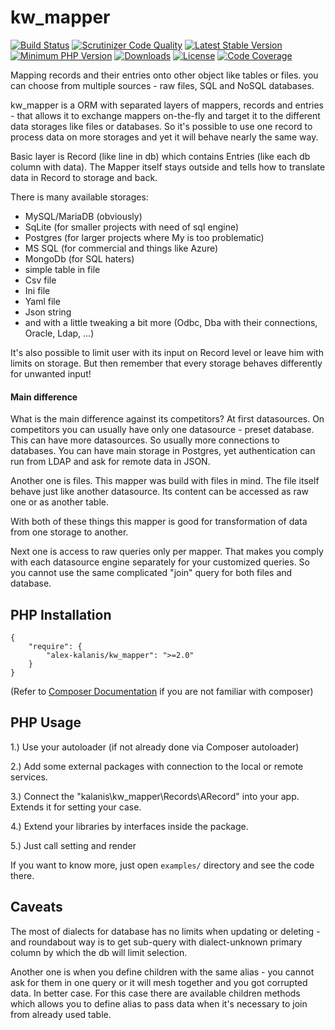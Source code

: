 # kw_mapper

[![Build Status](https://travis-ci.org/alex-kalanis/kw_mapper.svg?branch=master)](https://travis-ci.org/alex-kalanis/kw_mapper)
[![Scrutinizer Code Quality](https://scrutinizer-ci.com/g/alex-kalanis/kw_mapper/badges/quality-score.png?b=master)](https://scrutinizer-ci.com/g/alex-kalanis/kw_mapper/?branch=master)
[![Latest Stable Version](https://poser.pugx.org/alex-kalanis/kw_mapper/v/stable.svg?v=1)](https://packagist.org/packages/alex-kalanis/kw_mapper)
[![Minimum PHP Version](https://img.shields.io/badge/php-%3E%3D%207.3-8892BF.svg)](https://php.net/)
[![Downloads](https://img.shields.io/packagist/dt/alex-kalanis/kw_mapper.svg?v1)](https://packagist.org/packages/alex-kalanis/kw_mapper)
[![License](https://poser.pugx.org/alex-kalanis/kw_mapper/license.svg?v=1)](https://packagist.org/packages/alex-kalanis/kw_mapper)
[![Code Coverage](https://scrutinizer-ci.com/g/alex-kalanis/kw_mapper/badges/coverage.png?b=master&v=1)](https://scrutinizer-ci.com/g/alex-kalanis/kw_mapper/?branch=master)

Mapping records and their entries onto other object like tables or files. you can choose
from multiple sources - raw files, SQL and NoSQL databases.

kw_mapper is a ORM with separated layers of mappers, records and entries - that allows
it to exchange mappers on-the-fly and target it to the different data storages like files
or databases. So it's possible to use one record to process data on more storages and yet
it will behave nearly the same way.

Basic layer is Record (like line in db) which contains Entries (like each db column with
data). The Mapper itself stays outside and tells how to translate data in Record to storage
and back.

There is many available storages:

 - MySQL/MariaDB (obviously)
 - SqLite (for smaller projects with need of sql engine)
 - Postgres (for larger projects where My is too problematic)
 - MS SQL (for commercial and things like Azure)
 - MongoDb (for SQL haters)
 - simple table in file
 - Csv file
 - Ini file
 - Yaml file
 - Json string
 - and with a little tweaking a bit more (Odbc, Dba with their connections, Oracle, Ldap, ...)

It's also possible to limit user with its input on Record level or leave him with limits on
storage. But then remember that every storage behaves differently for unwanted input!

#### Main difference

What is the main difference against its competitors? At first datasources.
On competitors you can usually have only one datasource - preset database.
This can have more datasources. So usually more connections to databases.
You can have main storage in Postgres, yet authentication can run from LDAP
and ask for remote data in JSON.

Another one is files. This mapper was build with files in mind. The file
itself behave just like another datasource. Its content can be accessed
as raw one or as another table.

With both of these things this mapper is good for transformation of data from
one storage to another.

Next one is access to raw queries only per mapper. That makes you comply with
each datasource engine separately for your customized queries. So you cannot
use the same complicated "join" query for both files and database.

## PHP Installation

```
{
    "require": {
        "alex-kalanis/kw_mapper": ">=2.0"
    }
}
```

(Refer to [Composer Documentation](https://github.com/composer/composer/blob/master/doc/00-intro.md#introduction) if you are not
familiar with composer)


## PHP Usage

1.) Use your autoloader (if not already done via Composer autoloader)

2.) Add some external packages with connection to the local or remote services.

3.) Connect the "kalanis\kw_mapper\Records\ARecord" into your app. Extends it for setting your case.

4.) Extend your libraries by interfaces inside the package.

5.) Just call setting and render

If you want to know more, just open ```examples/``` directory and see the code there.

## Caveats

The most of dialects for database has no limits when updating or deleting - and
roundabout way is to get sub-query with dialect-unknown primary column
by which the db will limit selection.

Another one is when you define children with the same alias - you cannot ask for
them in one query or it will mesh together and you got corrupted data. In better
case. For this case there are available children methods which allows you to define
alias to pass data when it's necessary to join from already used table. 
